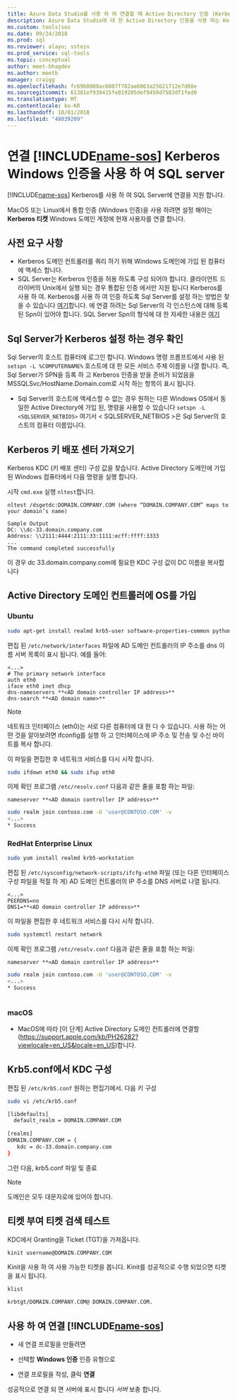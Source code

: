 ```yaml
---
title: Azure Data Studio를 사용 하 여 연결할 때 Active Directory 인증 (Kerberos)을 사용 하 여 | Microsoft Docs
description: Azure Data Studio에 대 한 Active Directory 인증을 사용 하는 Kerberos를 사용 하는 방법 알아보기
ms.custom: tools|sos
ms.date: 09/24/2018
ms.prod: sql
ms.reviewer: alayu; sstein
ms.prod_service: sql-tools
ms.topic: conceptual
author: meet-bhagdev
ms.author: meetb
manager: craigg
ms.openlocfilehash: fc69b0008ac6007f782aa6063a25621712e7d88e
ms.sourcegitcommit: 61381ef939415fe019285def9450d7583df1fed0
ms.translationtype: MT
ms.contentlocale: ko-KR
ms.lasthandoff: 10/01/2018
ms.locfileid: "48039209"
---
```

# <a name="connect-includename-sosincludesname-sos-shortmd-to-your-sql-server-using-windows-authentication---kerberos"></a>연결 [!INCLUDE[name-sos](../includes/name-sos-short.md)] Kerberos Windows 인증을 사용 하 여 SQL server 

[!INCLUDE[name-sos](../includes/name-sos-short.md)] Kerberos를 사용 하 여 SQL Server에 연결을 지원 합니다.

MacOS 또는 Linux에서 통합 인증 (Windows 인증)을 사용 하려면 설정 해야는 **Kerberos 티켓** Windows 도메인 계정에 현재 사용자를 연결 합니다. 

## <a name="prerequisites"></a>사전 요구 사항

- Kerberos 도메인 컨트롤러를 쿼리 하기 위해 Windows 도메인에 가입 된 컴퓨터에 액세스 합니다.
- SQL Server는 Kerberos 인증을 허용 하도록 구성 되어야 합니다. 클라이언트 드라이버의 Unix에서 실행 되는 경우 통합된 인증 에서만 지원 됩니다 Kerberos를 사용 하 여. Kerberos를 사용 하 여 인증 하도록 Sql Server를 설정 하는 방법은 찾을 수 있습니다 [여기](https://support.microsoft.com/en-us/help/319723/how-to-use-kerberos-authentication-in-sql-server)합니다. 에 연결 하려는 Sql Server의 각 인스턴스에 대해 등록 된 Spn이 있어야 합니다. SQL Server Spn의 형식에 대 한 자세한 내용은 [여기](https://technet.microsoft.com/library/ms191153%28v=sql.105%29.aspx#SPN%20Formats)


## <a name="checking-if-sql-server-has-kerberos-setup"></a>Sql Server가 Kerberos 설정 하는 경우 확인

Sql Server의 호스트 컴퓨터에 로그인 합니다. Windows 명령 프롬프트에서 사용 된 `setspn -L %COMPUTERNAME%` 호스트에 대 한 모든 서비스 주체 이름을 나열 합니다. 즉, Sql Server가 SPN을 등록 하 고 Kerberos 인증을 받을 준비가 되었음을 MSSQLSvc/HostName.Domain.com로 시작 하는 항목이 표시 됩니다. 
- Sql Server의 호스트에 액세스할 수 없는 경우 원하는 다른 Windows OS에서 동일한 Active Directory에 가입 된, 명령을 사용할 수 있습니다 `setspn -L <SQLSERVER_NETBIOS>` 여기서 < SQLSERVER_NETBIOS >은 Sql Server의 호스트의 컴퓨터 이름입니다.


## <a name="get-the-kerberos-key-distribution-center"></a>Kerberos 키 배포 센터 가져오기

Kerberos KDC (키 배포 센터) 구성 값을 찾습니다. Active Directory 도메인에 가입 된 Windows 컴퓨터에서 다음 명령을 실행 합니다. 

시작 `cmd.exe` 실행 `nltest`합니다.

```
nltest /dsgetdc:DOMAIN.COMPANY.COM (where “DOMAIN.COMPANY.COM” maps to your domain’s name)

Sample Output
DC: \\dc-33.domain.company.com
Address: \\2111:4444:2111:33:1111:ecff:ffff:3333
...
The command completed successfully
```
이 경우 dc 33.domain.company.com에 필요한 KDC 구성 값이 DC 이름을 복사합니다

## <a name="join-your-os-to-the-active-directory-domain-controller"></a>Active Directory 도메인 컨트롤러에 OS를 가입

### <a name="ubuntu"></a>Ubuntu
```bash
sudo apt-get install realmd krb5-user software-properties-common python-software-properties packagekit
```

편집 된 `/etc/network/interfaces` 파일에 AD 도메인 컨트롤러의 IP 주소를 dns 이름 서버 목록이 표시 됩니다. 예를 들어: 

```/etc/network/interfaces
<...>
# The primary network interface
auth eth0
iface eth0 inet dhcp
dns-nameservers **<AD domain controller IP address>**
dns-search **<AD domain name>**
```

> [!NOTE]
> 네트워크 인터페이스 (eth0)는 서로 다른 컴퓨터에 대 한 다 수 있습니다. 사용 하는 어떤 것을 알아보려면 ifconfig를 실행 하 고 인터페이스에 IP 주소 및 전송 및 수신 바이트를 복사 합니다.

이 파일을 편집한 후 네트워크 서비스를 다시 시작 합니다.

```bash
sudo ifdown eth0 && sudo ifup eth0
```

이제 확인 프로그램 `/etc/resolv.conf` 다음과 같은 줄을 포함 하는 파일:  

```Code
nameserver **<AD domain controller IP address>**
```

```bash
sudo realm join contoso.com -U 'user@CONTOSO.COM' -v
<...>
* Success
```
   
### <a name="redhat-enterprise-linux"></a>RedHat Enterprise Linux
```bash
sudo yum install realmd krb5-workstation
```

편집 된 `/etc/sysconfig/network-scripts/ifcfg-eth0` 파일 (또는 다른 인터페이스 구성 파일을 적절 하 게) AD 도메인 컨트롤러의 IP 주소를 DNS 서버로 나열 됩니다.

```/etc/sysconfig/network-scripts/ifcfg-eth0
<...>
PEERDNS=no
DNS1=**<AD domain controller IP address>**
```

이 파일을 편집한 후 네트워크 서비스를 다시 시작 합니다.

```bash
sudo systemctl restart network
```

이제 확인 프로그램 `/etc/resolv.conf` 다음과 같은 줄을 포함 하는 파일:  

```Code
nameserver **<AD domain controller IP address>**
```

```bash
sudo realm join contoso.com -U 'user@CONTOSO.COM' -v
<...>
* Success
   
```

### <a name="macos"></a>macOS

- MacOS에 따라 [이 단계] Active Directory 도메인 컨트롤러에 연결할 (https://support.apple.com/kb/PH26282?viewlocale=en_US&locale=en_US)합니다.



## <a name="configure-kdc-in-krb5conf"></a>Krb5.conf에서 KDC 구성

편집 된 `/etc/krb5.conf` 원하는 편집기에서. 다음 키 구성

```bash
sudo vi /etc/krb5.conf

[libdefaults]
  default_realm = DOMAIN.COMPANY.COM
 
[realms]
DOMAIN.COMPANY.COM = {
   kdc = dc-33.domain.company.com
}
```

그런 다음, krb5.conf 파일 및 종료

> [!NOTE]
> 도메인은 모두 대문자로에 있어야 합니다.


## <a name="test-the-ticket-granting-ticket-retrieval"></a>티켓 부여 티켓 검색 테스트

KDC에서 Granting을 Ticket (TGT)을 가져옵니다.

```bash
kinit username@DOMAIN.COMPANY.COM
```

Kinit을 사용 하 여 사용 가능한 티켓을 봅니다. Kinit를 성공적으로 수행 되었으면 티켓을 표시 됩니다. 

```bash
klist

krbtgt/DOMAIN.COMPANY.COM@ DOMAIN.COMPANY.COM.
```

## <a name="connect-using-includename-sosincludesname-sos-shortmd"></a>사용 하 여 연결 [!INCLUDE[name-sos](../includes/name-sos-short.md)]

* 새 연결 프로필을 만들려면

* 선택할 **Windows 인증** 인증 유형으로

* 연결 프로필을 작성, 클릭 **연결**

성공적으로 연결 되 면 서버에 표시 합니다 *서버* 보충 합니다.
